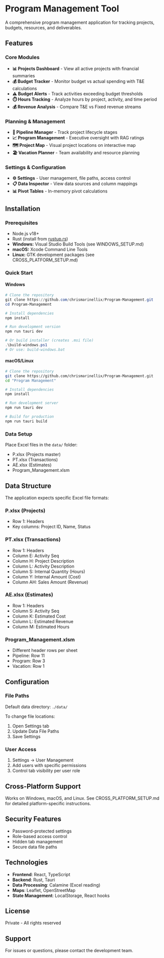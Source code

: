 # Program Management Tool

A comprehensive program management application for tracking projects, budgets, resources, and deliverables.

## Features

### Core Modules
- **📊 Projects Dashboard** - View all active projects with financial summaries
- **💰 Budget Tracker** - Monitor budget vs actual spending with T&E calculations
- **⚠️ Budget Alerts** - Track activities exceeding budget thresholds
- **⏱️ Hours Tracking** - Analyze hours by project, activity, and time period
- **💰 Revenue Analysis** - Compare T&E vs Fixed revenue streams

### Planning & Management
- **🔄 Pipeline Manager** - Track project lifecycle stages
- **📈 Program Management** - Executive oversight with RAG ratings
- **🗺️ Project Map** - Visual project locations on interactive map
- **🏖️ Vacation Planner** - Team availability and resource planning

### Settings & Configuration
- **⚙️ Settings** - User management, file paths, access control
- **📋 Data Inspector** - View data sources and column mappings
- **📊 Pivot Tables** - In-memory pivot calculations

## Installation

### Prerequisites
- Node.js v18+
- Rust (install from [rustup.rs](https://rustup.rs/))
- **Windows:** Visual Studio Build Tools (see WINDOWS_SETUP.md)
- **macOS:** Xcode Command Line Tools
- **Linux:** GTK development packages (see CROSS_PLATFORM_SETUP.md)

### Quick Start

#### Windows
```powershell
# Clone the repository
git clone https://github.com/chrismarinellix/Program-Management.git
cd Program-Management

# Install dependencies
npm install

# Run development version
npm run tauri dev

# Or build installer (creates .msi file)
.\build-windows.ps1
# Or use: build-windows.bat
```

#### macOS/Linux
```bash
# Clone the repository
git clone https://github.com/chrismarinellix/Program-Management.git
cd "Program Management"

# Install dependencies
npm install

# Run development server
npm run tauri dev

# Build for production
npm run tauri build
```

### Data Setup
Place Excel files in the `data/` folder:
- P.xlsx (Projects master)
- PT.xlsx (Transactions)
- AE.xlsx (Estimates)
- Program_Management.xlsm

## Data Structure

The application expects specific Excel file formats:

### P.xlsx (Projects)
- Row 1: Headers
- Key columns: Project ID, Name, Status

### PT.xlsx (Transactions)
- Row 1: Headers  
- Column E: Activity Seq
- Column H: Project Description
- Column L: Activity Description
- Column S: Internal Quantity (Hours)
- Column Y: Internal Amount (Cost)
- Column AH: Sales Amount (Revenue)

### AE.xlsx (Estimates)
- Row 1: Headers
- Column S: Activity Seq
- Column K: Estimated Cost
- Column L: Estimated Revenue
- Column M: Estimated Hours

### Program_Management.xlsm
- Different header rows per sheet
- Pipeline: Row 11
- Program: Row 3
- Vacation: Row 1

## Configuration

### File Paths
Default data directory: `./data/`

To change file locations:
1. Open Settings tab
2. Update Data File Paths
3. Save Settings

### User Access
1. Settings → User Management
2. Add users with specific permissions
3. Control tab visibility per user role

## Cross-Platform Support

Works on Windows, macOS, and Linux. See CROSS_PLATFORM_SETUP.md for detailed platform-specific instructions.

## Security Features
- Password-protected settings
- Role-based access control
- Hidden tab management
- Secure data file paths

## Technologies
- **Frontend**: React, TypeScript
- **Backend**: Rust, Tauri
- **Data Processing**: Calamine (Excel reading)
- **Maps**: Leaflet, OpenStreetMap
- **State Management**: LocalStorage, React hooks

## License
Private - All rights reserved

## Support
For issues or questions, please contact the development team.